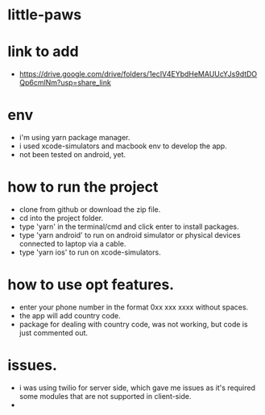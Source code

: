 # little-paws


# link to add 
- https://drive.google.com/drive/folders/1ecIV4EYbdHeMAUUcYJs9dtDOQp6cmlNm?usp=share_link

# env
- i'm using yarn package manager.
- i used xcode-simulators and macbook env to develop the app.
- not been tested on android, yet.

# how to run the project
- clone from github or download the zip file.
- cd into the project folder.
- type 'yarn' in the terminal/cmd and click enter to install packages.
- type 'yarn android' to run on android simulator or physical devices connected to laptop via a cable.
- type 'yarn ios' to run on xcode-simulators.

# how to use opt features.
- enter your phone number in the format 0xx xxx xxxx without spaces.
- the app will add country code.
- package for dealing with country code, was not working, but code is just commented out.


# issues.
- i was using twilio for server side, which gave me issues as it's required some modules that are not supported in client-side.
- 